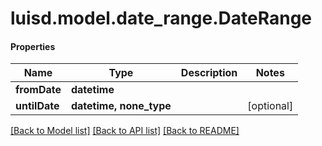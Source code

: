 # luisd.model.date_range.DateRange

#### Properties
Name | Type | Description | Notes
------------ | ------------- | ------------- | -------------
**fromDate** | **datetime** |  | 
**untilDate** | **datetime, none_type** |  | [optional] 

[[Back to Model list]](../../README.md#documentation-for-models) [[Back to API list]](../../README.md#documentation-for-api-endpoints) [[Back to README]](../../README.md)

